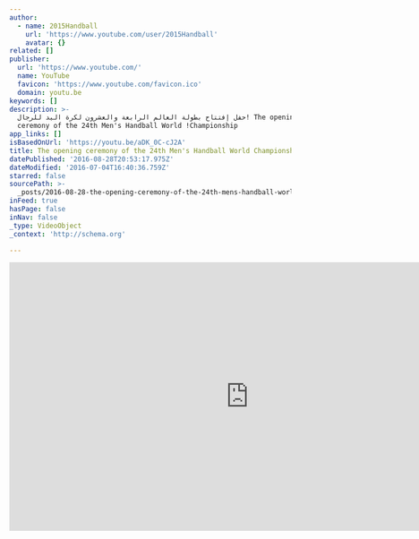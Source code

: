 ```yaml
---
author:
  - name: 2015Handball
    url: 'https://www.youtube.com/user/2015Handball'
    avatar: {}
related: []
publisher:
  url: 'https://www.youtube.com/'
  name: YouTube
  favicon: 'https://www.youtube.com/favicon.ico'
  domain: youtu.be
keywords: []
description: >-
  حفل إفتتاح بطولة العالم الرابعة والعشرون لكرة اليد للرجال! The opening
  ceremony of the 24th Men's Handball World !Championship
app_links: []
isBasedOnUrl: 'https://youtu.be/aDK_0C-cJ2A'
title: The opening ceremony of the 24th Men's Handball World Championship
datePublished: '2016-08-28T20:53:17.975Z'
dateModified: '2016-07-04T16:40:36.759Z'
starred: false
sourcePath: >-
  _posts/2016-08-28-the-opening-ceremony-of-the-24th-mens-handball-world-champi.md
inFeed: true
hasPage: false
inNav: false
_type: VideoObject
_context: 'http://schema.org'

---
```

<iframe src="https://cdn.embedly.com/widgets/media.html?src=https%3A%2F%2Fwww.youtube.com%2Fembed%2FaDK_0C-cJ2A%3Ffeature%3Doembed&amp;url=http%3A%2F%2Fwww.youtube.com%2Fwatch%3Fv%3DaDK_0C-cJ2A&amp;image=https%3A%2F%2Fi.ytimg.com%2Fvi%2FaDK_0C-cJ2A%2Fhqdefault.jpg&amp;key=b7d04c9b404c499eba89ee7072e1c4f7&amp;type=text%2Fhtml&amp;schema=youtube" width="854" height="480" scrolling="no" frameborder="0" allowfullscreen="" style=""></iframe>